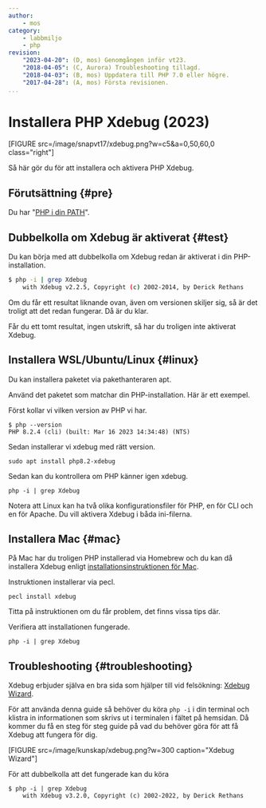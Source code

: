 ```yaml
---
author:
    - mos
category:
    - labbmiljo
    - php
revision:
    "2023-04-20": (D, mos) Genomgången inför vt23.
    "2018-04-05": (C, Aurora) Troubleshooting tillagd.
    "2018-04-03": (B, mos) Uppdatera till PHP 7.0 eller högre.
    "2017-04-28": (A, mos) Första revisionen.
...
```

Installera PHP Xdebug (2023)
==================================

[FIGURE src=/image/snapvt17/xdebug.png?w=c5&a=0,50,60,0 class="right"]

Så här gör du för att installera och aktivera PHP Xdebug.

<!--more-->



Förutsättning {#pre}
-------------------------------

Du har "[PHP i din PATH](kunskap/lagg-php-i-pathen)".




Dubbelkolla om Xdebug är aktiverat {#test}
-------------------------------

Du kan börja med att dubbelkolla om Xdebug redan är aktiverat i din PHP-installation.

```bash
$ php -i | grep Xdebug
    with Xdebug v2.2.5, Copyright (c) 2002-2014, by Derick Rethans
```

Om du får ett resultat liknande ovan, även om versionen skiljer sig, så är det troligt att det redan fungerar. Då är du klar.

Får du ett tomt resultat, ingen utskrift, så har du troligen inte aktiverat Xdebug.



Installera WSL/Ubuntu/Linux {#linux}
------------------------------

Du kan installera paketet via pakethanteraren apt.

Använd det paketet som matchar din PHP-installation. Här är ett exempel.

Först kollar vi vilken version av PHP vi har.

```text
$ php --version
PHP 8.2.4 (cli) (built: Mar 16 2023 14:34:48) (NTS)
```

Sedan installerar vi xdebug med rätt version.

```text
sudo apt install php8.2-xdebug
```

Sedan kan du kontrollera om PHP känner igen xdebug.

```text
php -i | grep Xdebug
```

Notera att Linux kan ha två olika konfigurationsfiler för PHP, en för CLI och en för Apache. Du vill aktivera Xdebug i båda ini-filerna.



Installera Mac {#mac}
------------------------------

På Mac har du troligen PHP installerad via Homebrew och du kan då installera Xdebug enligt [installationsinstruktionen för Mac](https://xdebug.org/docs/install#pecl).

Instruktionen installerar via pecl.

```text
pecl install xdebug
```

Titta på instruktionen om du får problem, det finns vissa tips där.

Verifiera att installationen fungerade.

```text
php -i | grep Xdebug
```



Troubleshooting {#troubleshooting}
------------------------------

Xdebug erbjuder själva en bra sida som hjälper till vid felsökning: [Xdebug Wizard](https://xdebug.org/wizard.php).

För att använda denna guide så behöver du köra `php -i` i din terminal och klistra in informationen som skrivs ut i terminalen i fältet på hemsidan. Då kommer du få en steg för steg guide på vad du behöver göra för att få Xdebug att fungera för dig.

[FIGURE src=/image/kunskap/xdebug.png?w=300 caption="Xdebug Wizard"]

För att dubbelkolla att det fungerade kan du köra

```text
$ php -i | grep Xdebug
    with Xdebug v3.2.0, Copyright (c) 2002-2022, by Derick Rethans
```
